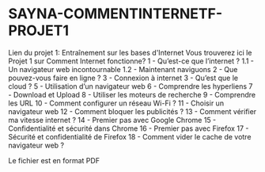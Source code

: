# SAYNA-COMMENTINTERNETF-PROJET1
Lien du projet 1: Entraînement sur les bases d'Internet
Vous trouverez ici le Projet 1 sur Comment Internet fonctionne?
1 - Qu’est-ce que l’internet ?
 1.1 - Un navigateur web incontournable
 1.2 - Maintenant naviguons
2 - Que pouvez-vous faire en ligne ?
3 - Connexion à internet
3 - Qu’est que le cloud ?
5 - Utilisation d’un navigateur web
6 - Comprendre les hyperliens
7 - Download et Upload
8 - Utiliser les moteurs de recherche
9 - Comprendre les URL
10 - Comment configurer un réseau Wi-Fi ?
11 - Choisir un navigateur web
12 - Comment bloquer les publicités ?
13 - Comment vérifier ma vitesse internet ?
14 - Premier pas avec Google Chrome
15 - Confidentialité et sécurité dans Chrome
16 - Premier pas avec Firefox
17 - Sécurité et confidentialité de Firefox
18 - Comment vider le cache de votre navigateur web ?

Le fichier est en format PDF
